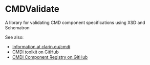 # CMDValidate
A library for validating CMD component specifications using XSD and Schematron

See also:
- [Information at clarin.eu/cmdi](https://www.clarin.eu/cmd)
- [CMDI toolkit on GitHub](https://github.com/clarin-eric/cmdi-toolkit)
- [CMDI Component Registry on GitHub](https://github.com/clarin-eric/component-registry-rest)
